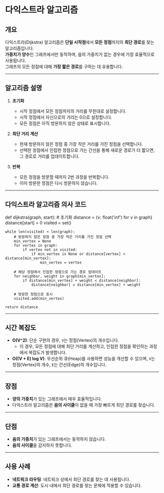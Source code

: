 # 다익스트라 알고리즘

## 개요

다익스트라(Dijkstra) 알고리즘은 **단일 시작점**에서 **모든 정점**까지의 **최단 경로**를 찾는 알고리즘입니다.  
**가중치가 양수**인 그래프에서만 동작하며, 음의 가중치가 없는 경우에 가장 효율적으로 사용됩니다.  
그래프의 모든 정점에 대해 **가장 짧은 경로**를 구하는 데 유용합니다.

---

## 알고리즘 설명

1. **초기화**

   - 시작 정점에서 모든 정점까지의 거리를 무한대로 설정합니다.
   - 시작 정점에서 자신으로의 거리는 0으로 설정합니다.
   - 모든 정점은 아직 방문하지 않은 상태로 표시합니다.

2. **최단 거리 계산**

   - 현재 방문하지 않은 정점 중 가장 작은 거리를 가진 정점을 선택합니다.
   - 선택한 정점에서 인접한 정점으로 가는 간선을 통해 새로운 경로가 더 짧으면, 그 경로로 거리를 업데이트합니다.

3. **반복**

   - 모든 정점을 방문할 때까지 2번 과정을 반복합니다.
   - 이미 방문한 정점은 다시 방문하지 않습니다.

---

## 다익스트라 알고리즘 의사 코드

def dijkstra(graph, start): # 초기화
distance = {v: float('inf') for v in graph}
distance[start] = 0
visited = set()

    while len(visited) < len(graph):
        # 방문하지 않은 정점 중 가장 작은 거리를 가진 정점 선택
        min_vertex = None
        for vertex in graph:
            if vertex not in visited:
                if min_vertex is None or distance[vertex] < distance[min_vertex]:
                    min_vertex = vertex

        # 해당 정점에서 인접한 정점으로 가는 경로 업데이트
        for neighbor, weight in graph[min_vertex]:
            if distance[min_vertex] + weight < distance[neighbor]:
                distance[neighbor] = distance[min_vertex] + weight

        # 방문한 정점으로 표시
        visited.add(min_vertex)

    return distance

---

## 시간 복잡도

- **O(V^2)**: 단순 구현의 경우, `V`는 정점(Vertex)의 개수입니다.
  - 이 경우, 모든 정점에 대해 최단 거리를 계산하고, 인접한 정점을 확인하는 과정에서 복잡도가 발생합니다.
- **O((V + E) log V)**: 우선순위 큐(Heap)를 사용하면 성능을 개선할 수 있으며, `V`는 정점(Vertex)의 개수, `E`는 간선(Edge)의 개수입니다.

---

## 장점

- **양의 가중치**가 있는 그래프에서 매우 효율적입니다.
- 다익스트라 알고리즘은 **음의 사이클**이 없을 때 가장 빠르게 최단 경로를 찾습니다.

---

## 단점

- **음의 가중치**가 있는 그래프에서는 동작하지 않습니다.
- **음의 사이클**을 감지하지 못합니다.

---

## 사용 사례

- **네트워크 라우팅**: 네트워크 상에서 최단 경로를 찾는 데 사용됩니다.
- **교통 경로 계산**: 도시 내에서 최단 경로를 찾는 문제에 적용할 수 있습니다.
